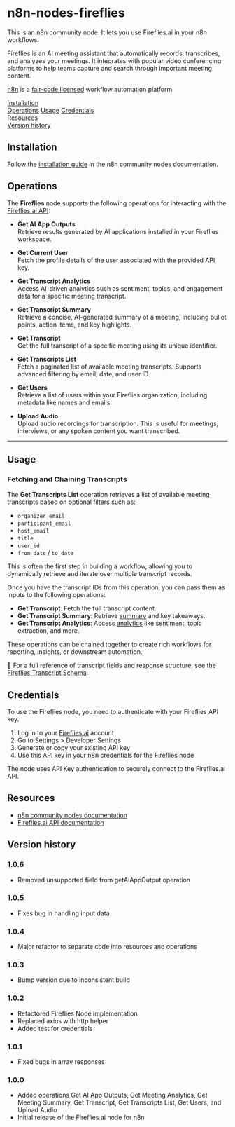 # n8n-nodes-fireflies

This is an n8n community node. It lets you use Fireflies.ai in your n8n workflows.

Fireflies is an AI meeting assistant that automatically records, transcribes, and analyzes your meetings. It integrates with popular video conferencing platforms to help teams capture and search through important meeting content.

[n8n](https://n8n.io/) is a [fair-code licensed](https://docs.n8n.io/reference/license/) workflow automation platform.

[Installation](#installation)  
[Operations](#operations)
[Usage](#usage)
[Credentials](#credentials)  
[Resources](#resources)  
[Version history](#version-history)

## Installation

Follow the [installation guide](https://docs.n8n.io/integrations/community-nodes/installation/) in the n8n community nodes documentation.

## Operations

The **Fireflies** node supports the following operations for interacting with the [Fireflies.ai API](https://docs.fireflies.ai):

- **Get AI App Outputs**  
  Retrieve results generated by AI applications installed in your Fireflies workspace.

- **Get Current User**  
  Fetch the profile details of the user associated with the provided API key.

- **Get Transcript Analytics**  
  Access AI-driven analytics such as sentiment, topics, and engagement data for a specific meeting transcript.

- **Get Transcript Summary**  
  Retrieve a concise, AI-generated summary of a meeting, including bullet points, action items, and key highlights.

- **Get Transcript**  
  Get the full transcript of a specific meeting using its unique identifier.

- **Get Transcripts List**  
  Fetch a paginated list of available meeting transcripts. Supports advanced filtering by email, date, and user ID.

- **Get Users**  
  Retrieve a list of users within your Fireflies organization, including metadata like names and emails.

- **Upload Audio**  
  Upload audio recordings for transcription. This is useful for meetings, interviews, or any spoken content you want transcribed.

---

## Usage

### Fetching and Chaining Transcripts

The **Get Transcripts List** operation retrieves a list of available meeting transcripts based on optional filters such as:

- `organizer_email`
- `participant_email`
- `host_email`
- `title`
- `user_id`
- `from_date` / `to_date`

This is often the first step in building a workflow, allowing you to dynamically retrieve and iterate over multiple transcript records.

Once you have the transcript IDs from this operation, you can pass them as inputs to the following operations:

- **Get Transcript**: Fetch the full transcript content.
- **Get Transcript Summary**: Retrieve [summary](https://docs.fireflies.ai/schema/summary) and key takeaways.
- **Get Transcript Analytics**: Access [analytics](https://docs.fireflies.ai/schema/analytics) like sentiment, topic extraction, and more.

These operations can be chained together to create rich workflows for reporting, insights, or downstream automation.

📘 For a full reference of transcript fields and response structure, see the [Fireflies Transcript Schema](https://docs.fireflies.ai/schema/transcript).

## Credentials

To use the Fireflies node, you need to authenticate with your Fireflies API key.

1. Log in to your [Fireflies.ai](https://fireflies.ai) account
2. Go to Settings > Developer Settings
3. Generate or copy your existing API key
4. Use this API key in your n8n credentials for the Fireflies node

The node uses API Key authentication to securely connect to the Fireflies.ai API.

## Resources

- [n8n community nodes documentation](https://docs.n8n.io/integrations/community-nodes/)
- [Fireflies.ai API documentation](https://docs.fireflies.ai)

## Version history

### 1.0.6

- Removed unsupported field from getAiAppOutput operation

### 1.0.5

- Fixes bug in handling input data

### 1.0.4

- Major refactor to separate code into resources and operations

### 1.0.3

- Bump version due to inconsistent build

### 1.0.2

- Refactored Fireflies Node implementation
- Replaced axios with http helper
- Added test for credentials

### 1.0.1

- Fixed bugs in array responses

### 1.0.0

- Added operations Get AI App Outputs, Get Meeting Analytics, Get Meeting Summary, Get Transcript, Get Transcripts List, Get Users, and Upload Audio
- Initial release of the Fireflies.ai node for n8n
